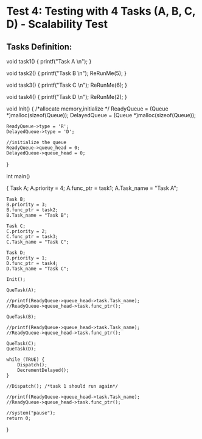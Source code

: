 # Test 4: Testing with 4 Tasks (A, B, C, D) - Scalability Test

## Tasks Definition:
void task1() {
    printf("Task A \n");
}

void task2() {
    printf("Task B \n");
    ReRunMe(5);
}

void task3() {
    printf("Task C \n");
    ReRunMe(6);
}

void task4() {
    printf("Task D \n");
    ReRunMe(2);
}

void Init()
{
    /*allocate memory,initialize */
    ReadyQueue = (Queue *)malloc(sizeof(Queue));
    DelayedQueue = (Queue *)malloc(sizeof(Queue));

    ReadyQueue->type = 'R';
    DelayedQueue->type = 'D';

    //initialize the queue
    ReadyQueue->queue_head = 0;
    DelayedQueue->queue_head = 0;

}

int main()

{
    Task A;
    A.priority = 4;
    A.func_ptr = task1;
    A.Task_name = "Task A";

    Task B;
    B.priority = 3;
    B.func_ptr = task2;
    B.Task_name = "Task B";

    Task C;
    C.priority = 2;
    C.func_ptr = task3;
    C.Task_name = "Task C";

    Task D;
    D.priority = 1;
    D.func_ptr = task4;
    D.Task_name = "Task C";
    
    Init();

    QueTask(A);

    //printf(ReadyQueue->queue_head->task.Task_name);
    //ReadyQueue->queue_head->task.func_ptr();

    QueTask(B);

    //printf(ReadyQueue->queue_head->task.Task_name);
    //ReadyQueue->queue_head->task.func_ptr();

    QueTask(C);
    QueTask(D);

    while (TRUE) {
        Dispatch();
        DecrementDelayed();
    }

    //Dispatch(); /*task 1 should run again*/

    //printf(ReadyQueue->queue_head->task.Task_name);
    //ReadyQueue->queue_head->task.func_ptr();

    //system("pause");
    return 0;
}
